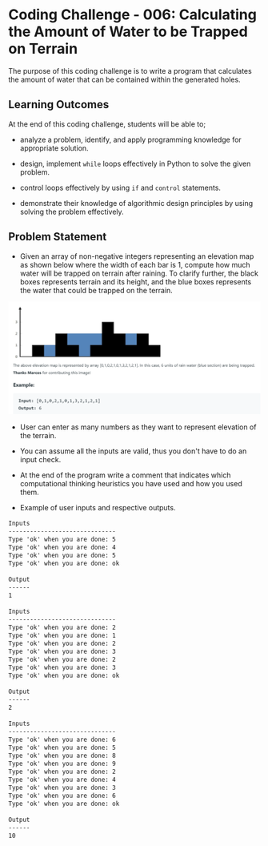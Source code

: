 # Coding Challenge - 006: Calculating the Amount of Water to be Trapped on Terrain

The purpose of this coding challenge is to write a program that calculates the amount of water that can be contained within the generated holes.

## Learning Outcomes

At the end of this coding challenge, students will be able to;

- analyze a problem, identify, and apply programming knowledge for appropriate solution.

- design, implement `while` loops effectively in Python to solve the given problem.

- control loops effectively by using `if` and `control` statements.

- demonstrate their knowledge of algorithmic design principles by using solving the problem effectively.

## Problem Statement

- Given an array of non-negative integers representing an elevation map as shown below where the width of each bar is 1, compute how much water will be trapped on terrain after raining. To clarify further, the black boxes represents terrain and its height, and the blue boxes represents the water that could be trapped on the terrain.

![image](./image.png)

- User can enter as many numbers as they want to represent elevation of the terrain.

- You can assume all the inputs are valid, thus you don't have to do an input check.

- At the end of the program write a comment that indicates which computational thinking heuristics you have used and how you used them.

- Example of user inputs and respective outputs.

```text
Inputs
------------------------------
Type 'ok' when you are done: 5
Type 'ok' when you are done: 4
Type 'ok' when you are done: 5
Type 'ok' when you are done: ok

Output
------
1

Inputs
------------------------------
Type 'ok' when you are done: 2
Type 'ok' when you are done: 1
Type 'ok' when you are done: 2
Type 'ok' when you are done: 3
Type 'ok' when you are done: 2
Type 'ok' when you are done: 3
Type 'ok' when you are done: ok

Output
------
2

Inputs
------------------------------
Type 'ok' when you are done: 6
Type 'ok' when you are done: 5
Type 'ok' when you are done: 8
Type 'ok' when you are done: 9
Type 'ok' when you are done: 2
Type 'ok' when you are done: 4
Type 'ok' when you are done: 3
Type 'ok' when you are done: 6
Type 'ok' when you are done: ok

Output
------
10
```
